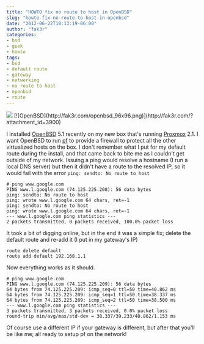 ```yaml
---
title: "HOWTO fix no route to host in OpenBSD"
slug: "howto-fix-no-route-to-host-in-openbsd"
date: "2012-06-22T18:13:19-06:00"
author: "fak3r"
categories:
- bsd
- geek
- howto
tags:
- bsd
- default route
- gateway
- networking
- no route to host
- openbsd
- route
---
```


<img src="/2012/200px-OpenBSD-logo.png" border=0>
[![OpenBSD](http://fak3r.com/openbsd_96x96.png)](http://fak3r.com/?attachment_id=3900)

I installed [OpenBSD](http://www.openbsd.org/) 5.1 recently on my new box that's running [Proxmox](http://pve.proxmox.com/wiki/Main_Page) 2.1. I want OpenBSD to run [pf](http://www.openbsd.org/faq/pf/) to provide a firewall to protect all the other virtualized hosts on the box. I don't remember what I put for my default route during the install, and that came back to bite me as I couldn't get outside of my network. Issuing a ping would resolve a hostname (I run a local DNS server) but then it didn't have a route to the resolved IP, so it would fail with the error `ping: sendto: No route to host`

    
    # ping www.google.com
    PING www.l.google.com (74.125.225.208): 56 data bytes
    ping: sendto: No route to host
    ping: wrote www.l.google.com 64 chars, ret=-1
    ping: sendto: No route to host
    ping: wrote www.l.google.com 64 chars, ret=-1
    --- www.l.google.com ping statistics ---
    2 packets transmitted, 0 packets received, 100.0% packet loss


<!-- more -->

It took a bit of digging online, but in the end it was a simple fix; delete the default route and re-add it (I put in my gateway's IP)

    
    route delete default
    route add default 192.168.1.1


Now everything works as it should.

    
    # ping www.google.com 
    PING www.l.google.com (74.125.225.209): 56 data bytes
    64 bytes from 74.125.225.209: icmp_seq=0 ttl=50 time=40.862 ms
    64 bytes from 74.125.225.209: icmp_seq=1 ttl=50 time=38.337 ms
    64 bytes from 74.125.225.209: icmp_seq=2 ttl=50 time=38.500 ms
    --- www.l.google.com ping statistics ---
    3 packets transmitted, 3 packets received, 0.0% packet loss
    round-trip min/avg/max/std-dev = 38.337/39.233/40.862/1.153 ms


Of course use a different IP if your gateway is different, but after that you'll be like me; all ready to setup pf on the network!
